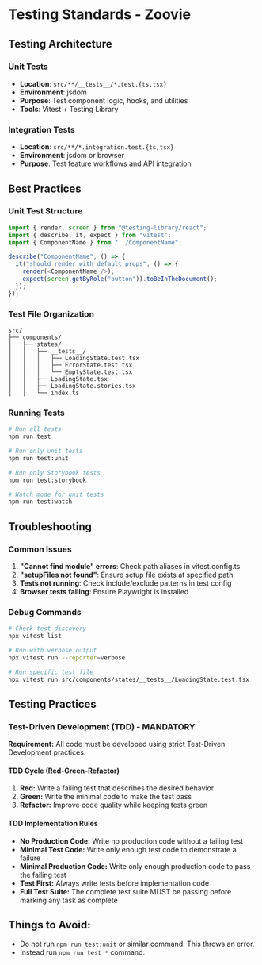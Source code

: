 # Testing Standards - Zoovie

## Testing Architecture

### Unit Tests

- **Location**: `src/**/__tests__/*.test.{ts,tsx}`
- **Environment**: jsdom
- **Purpose**: Test component logic, hooks, and utilities
- **Tools**: Vitest + Testing Library

### Integration Tests

- **Location**: `src/**/*.integration.test.{ts,tsx}`
- **Environment**: jsdom or browser
- **Purpose**: Test feature workflows and API integration

## Best Practices

### Unit Test Structure

```typescript
import { render, screen } from "@testing-library/react";
import { describe, it, expect } from "vitest";
import { ComponentName } from "../ComponentName";

describe("ComponentName", () => {
  it("should render with default props", () => {
    render(<ComponentName />);
    expect(screen.getByRole("button")).toBeInTheDocument();
  });
});
```

### Test File Organization

```
src/
├── components/
│   ├── states/
│   │   ├── __tests__/
│   │   │   ├── LoadingState.test.tsx
│   │   │   ├── ErrorState.test.tsx
│   │   │   └── EmptyState.test.tsx
│   │   ├── LoadingState.tsx
│   │   ├── LoadingState.stories.tsx
│   │   └── index.ts
```

### Running Tests

```bash
# Run all tests
npm run test

# Run only unit tests
npm run test:unit

# Run only Storybook tests
npm run test:storybook

# Watch mode for unit tests
npm run test:watch
```

## Troubleshooting

### Common Issues

1. **"Cannot find module" errors**: Check path aliases in vitest.config.ts
2. **"setupFiles not found"**: Ensure setup file exists at specified path
3. **Tests not running**: Check include/exclude patterns in test config
4. **Browser tests failing**: Ensure Playwright is installed

### Debug Commands

```bash
# Check test discovery
npx vitest list

# Run with verbose output
npx vitest run --reporter=verbose

# Run specific test file
npx vitest run src/components/states/__tests__/LoadingState.test.tsx
```

## Testing Practices

### Test-Driven Development (TDD) - MANDATORY

**Requirement:** All code must be developed using strict Test-Driven Development practices.

#### TDD Cycle (Red-Green-Refactor)

1. **Red:** Write a failing test that describes the desired behavior
2. **Green:** Write the minimal code to make the test pass
3. **Refactor:** Improve code quality while keeping tests green

#### TDD Implementation Rules

- **No Production Code:** Write no production code without a failing test
- **Minimal Test Code:** Write only enough test code to demonstrate a failure
- **Minimal Production Code:** Write only enough production code to pass the failing test
- **Test First:** Always write tests before implementation code
- **Full Test Suite:** The complete test suite MUST be passing before marking any task as complete

## Things to Avoid:

- Do not run `npm run test:unit` or similar command. This throws an error.
- Instead run `npm run test *` command.
